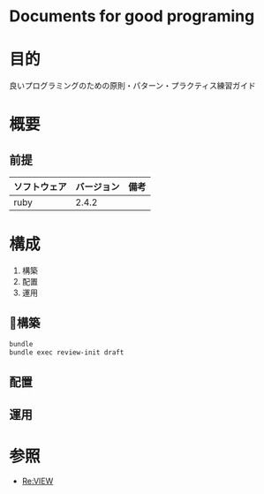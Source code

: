 # Documents for good programing

# 目的
良いプログラミングのための原則・パターン・プラクティス練習ガイド

# 概要
## 前提
| ソフトウェア   | バージョン   | 備考        |
|:---------------|:-------------|:------------|
| ruby          | 2.4.2   |             |


# 構成
1. 構築
1. 配置
1. 運用

## 構築
```bash
bundle
bundle exec review-init draft
```

## 配置
## 運用

# 参照
+ [Re:VIEW](https://github.com/kmuto/review/wiki)

